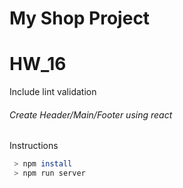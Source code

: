 # My Shop Project

# HW_16

Include lint validation

###### Create Header/Main/Footer using react

Instructions
```sh
 > npm install
 > npm run server
```
